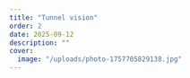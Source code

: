 ```yaml
---
title: "Tunnel vision"
order: 2
date: 2025-09-12
description: ""
cover:
  image: "/uploads/photo-1757705829138.jpg"
---
```


